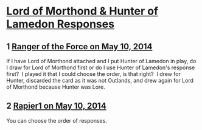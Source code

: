 # [Lord of Morthond &amp; Hunter of Lamedon Responses](https://community.fantasyflightgames.com/topic/105963-lord-of-morthond-hunter-of-lamedon-responses/)

## 1 [Ranger of the Force on May 10, 2014](https://community.fantasyflightgames.com/topic/105963-lord-of-morthond-hunter-of-lamedon-responses/?do=findComment&comment=1079740)

If I have Lord of Morthond attached and I put Hunter of Lamedon in play, do I draw for Lord of Morthond first or do I use Hunter of Lamedon's response first?  I played it that I could choose the order, is that right?  I drew for Hunter, discarded the card as it was not Outlands, and drew again for Lord of Morthond because Hunter was Lore.

## 2 [Rapier1 on May 10, 2014](https://community.fantasyflightgames.com/topic/105963-lord-of-morthond-hunter-of-lamedon-responses/?do=findComment&comment=1079795)

You can choose the order of responses.

